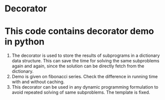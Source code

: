 # Decorator
This code contains decorator demo in python
==============================================
1. The decorator is used to store the results of subprograms in a dictionary data structure. This can save the time for solving the same subproblems again and again, since the solution can be directly fetch from the dictionary.
2. Demo is given on fibonacci series. Check the difference in running time with and without caching.
3. This decorator can be used in any dynamic programming formulation to avoid repeated solving of same subproblems. The template is fixed.
